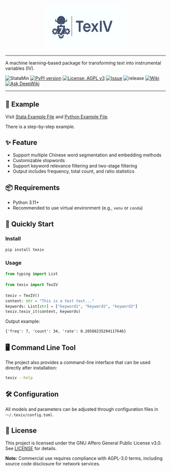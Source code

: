 <p align="center">
  <img src="source/img/TexIV-logo_16_9.png" width="256" alt="TexIV Logo">
</p>

---
A machine learning–based package for transforming text into instrumental variables (IV).

![StataMin](https://img.shields.io/badge/Stata-17+-blue) 
[![PyPI version](https://img.shields.io/pypi/v/texiv.svg)](https://pypi.org/project/texiv/)
[![License: AGPL v3](https://img.shields.io/badge/License-AGPL%20v3-blue.svg)](LICENSE)
[![Issue](https://img.shields.io/badge/Issue-report-green.svg)](https://github.com/sepinetam/texiv/issues/new)
![release](https://img.shields.io/github/release-date/sepinetam/texiv)
[![Wiki](https://img.shields.io/badge/Doc-Wiki-blue.svg)](https://github.com/sepinetam/texiv/wiki)
[![Ask DeepWiki](https://deepwiki.com/badge.svg)](https://deepwiki.com/SepineTam/TexIV)

---

## 🌰 Example
Visit [Stata Example File](source/example/dofiles/main.do) and [Python Example File](source/example/pyscript/main.py).

There is a step-by-step example.

## ✨ Feature

- Support multiple Chinese word segmentation and embedding methods
- Customizable stopwords
- Support keyword relevance filtering and two-stage filtering
- Output includes frequency, total count, and ratio statistics

## 📦 Requirements

- Python 3.11+
- Recommended to use virtual environment (e.g., `venv` or `conda`)

## 🚀 Quickly Start

### Install
```bash
pip install texiv
```

### Usage
```python
from typing import List

from texiv import TexIV

texiv = TexIV()
content: str = "This is a test text..."
keywords: List[str] = ["keyword1", "keyword2", "keyword3"]
texiv.texiv_it(content, keywords)
```

Output example:

```
{'freq': 7, 'count': 34, 'rate': 0.20588235294117646}
```

## 🖥️ Command Line Tool

The project also provides a command-line interface that can be used directly after installation:

```bash
texiv --help
```

## 🛠️ Configuration

All models and parameters can be adjusted through configuration files in `～/.texiv/config.toml`.


## 📄 License
This project is licensed under the GNU Affero General Public License v3.0. See [LICENSE](LICENSE) for details.

**Note:** Commercial use requires compliance with AGPL-3.0 terms, including source code disclosure for network services.
